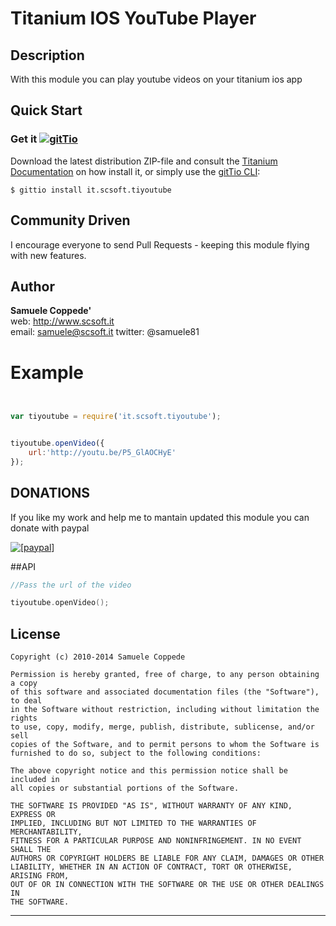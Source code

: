 # Titanium IOS YouTube Player

## Description

With this module you can play youtube videos on your titanium ios app

## Quick Start

### Get it [![gitTio](http://gitt.io/badge.png)](http://gitt.io/component/it.scsoft.tiyoutube)
Download the latest distribution ZIP-file and consult the [Titanium Documentation](http://docs.appcelerator.com/titanium/latest/#!/guide/Using_a_Module) on how install it, or simply use the [gitTio CLI](http://gitt.io/cli):

`$ gittio install it.scsoft.tiyoutube`


## Community Driven

I encourage everyone to send Pull Requests - keeping this module flying with new features.


## Author

**Samuele Coppede'**  
web: http://www.scsoft.it  
email: samuele@scsoft.it
twitter: @samuele81



# Example 

```javascript


var tiyoutube = require('it.scsoft.tiyoutube');


tiyoutube.openVideo({
    url:'http://youtu.be/P5_GlAOCHyE'
});

```

## DONATIONS

If you like my work and help me to mantain updated this module you can donate with paypal

<a href="https://www.paypal.com/cgi-bin/webscr?cmd=_donations&business=samuele%2ecoppede%40gmail%2ecom&lc=IT&item_name=Titanium%20SDK%20Socialize%20Module&no_note=0&currency_code=EUR&bn=PP%2dDonationsBF%3abtn_donateCC_LG%2egif%3aNonHostedGuest"><img src="https://www.paypalobjects.com/en_US/i/btn/btn_donate_SM.gif" alt="[paypal]" /></a>




##API

```objective-c
//Pass the url of the video

tiyoutube.openVideo();


```


## License

	
    Copyright (c) 2010-2014 Samuele Coppede

    Permission is hereby granted, free of charge, to any person obtaining a copy
    of this software and associated documentation files (the "Software"), to deal
    in the Software without restriction, including without limitation the rights
    to use, copy, modify, merge, publish, distribute, sublicense, and/or sell
    copies of the Software, and to permit persons to whom the Software is
    furnished to do so, subject to the following conditions:

    The above copyright notice and this permission notice shall be included in
    all copies or substantial portions of the Software.

    THE SOFTWARE IS PROVIDED "AS IS", WITHOUT WARRANTY OF ANY KIND, EXPRESS OR
    IMPLIED, INCLUDING BUT NOT LIMITED TO THE WARRANTIES OF MERCHANTABILITY,
    FITNESS FOR A PARTICULAR PURPOSE AND NONINFRINGEMENT. IN NO EVENT SHALL THE
    AUTHORS OR COPYRIGHT HOLDERS BE LIABLE FOR ANY CLAIM, DAMAGES OR OTHER
    LIABILITY, WHETHER IN AN ACTION OF CONTRACT, TORT OR OTHERWISE, ARISING FROM,
    OUT OF OR IN CONNECTION WITH THE SOFTWARE OR THE USE OR OTHER DEALINGS IN
    THE SOFTWARE.
    


------------------------------